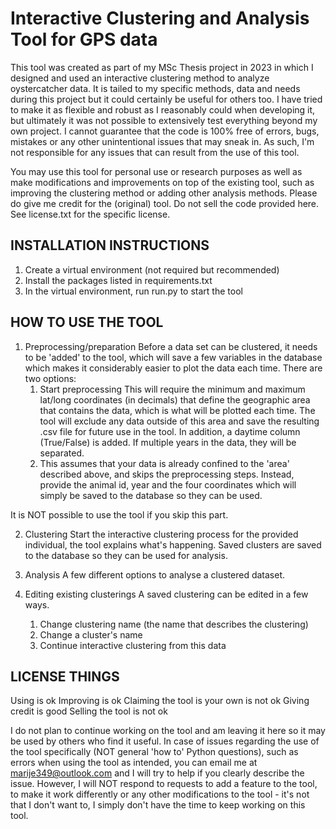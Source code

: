 # Interactive Clustering and Analysis Tool for GPS data

This tool was created as part of my MSc Thesis project in 2023 in which I designed and used an interactive clustering method to analyze oystercatcher data. It is tailed to my specific methods, data and needs during this project but it could certainly be useful for others too. I have tried to make it as flexible and robust as I reasonably could when developing it, but ultimately it was not possible to extensively test everything beyond my own project. I cannot guarantee that the code is 100% free of errors, bugs, mistakes or any other unintentional issues that may sneak in. As such, I'm not responsible for any issues that can result from the use of this tool.

You may use this tool for personal use or research purposes as well as make modifications and improvements on top of the existing tool, such as improving the clustering method or adding other analysis methods. Please do give me credit for the (original) tool. Do not sell the code provided here. See license.txt for the specific license.

## INSTALLATION INSTRUCTIONS
1. Create a virtual environment (not required but recommended)
2. Install the packages listed in requirements.txt
3. In the virtual environment, run run.py to start the tool

## HOW TO USE THE TOOL
1. Preprocessing/preparation
Before a data set can be clustered, it needs to be 'added' to the tool, which will save a few variables in the database which makes it considerably easier to plot the data each time.
There are two options:
	1. Start preprocessing
	This will require the minimum and maximum lat/long coordinates (in decimals) that define the geographic area that contains the data, which is what will be plotted each time. The tool will exclude any data outside of this area and save the resulting .csv file for future use in the tool.
	In addition, a daytime column (True/False) is added. If multiple years in the data, they will be separated.
	2. This assumes that your data is already confined to the 'area' described above, and skips the preprocessing steps. Instead, provide the animal id, year and the four coordinates which will simply be saved to the database so they can be used.

It is NOT possible to use the tool if you skip this part.

2. Clustering
Start the interactive clustering process for the provided individual, the tool explains what's happening. Saved clusters are saved to the database so they can be used for analysis.

3. Analysis
A few different options to analyse a clustered dataset.

4. Editing existing clusterings
A saved clustering can be edited in a few ways.
	1. Change clustering name (the name that describes the clustering)
	2. Change a cluster's name 
	3. Continue interactive clustering from this data

## LICENSE THINGS
Using is ok
Improving is ok
Claiming the tool is your own is not ok
Giving credit is good
Selling the tool is not ok


I do not plan to continue working on the tool and am leaving it here so it may be used by others who find it useful.
In case of issues regarding the use of the tool specifically (NOT general 'how to' Python questions), such as errors when using the tool as intended, you can email me at marije349@outlook.com and I will try to help if you clearly describe the issue.
However, I will NOT respond to requests to add a feature to the tool, to make it work differently or any other modifications to the tool - it's not that I don't want to, I simply don't have the time to keep working on this tool.
